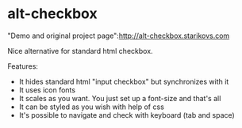 alt-checkbox
============

"Demo and original project page":http://alt-checkbox.starikovs.com

Nice alternative for standard html checkbox. 

Features:

- It hides standard html "input checkbox" but synchronizes with it
- It uses icon fonts
- It scales as you want. You just set up a font-size and that's all
- It can be styled as you wish with help of css
- It's possible to navigate and check with keyboard (tab and space)

